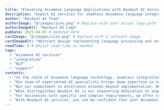 ```yaml
---
title: "Elevating Assamese Language Applications with Navdyut AI Services"
description: "Expert AI services for seamless Assamese language integration"
author: "Navdyut AI Team"
authorImage: "@/images/icon.png" # Replace with your actual logo path
authorImageAlt: "Navdyut AI Logo"
pubDate: 2025-04-07 # Updated date
cardImage: "@/images/icon.png" # Replace with a relevant image
cardImageAlt: "Abstract design representing language processing and services"
readTime: 6 # Adjust read time as needed
tags:
  - "Assamese AI services"
  - "integration"
  - "NLP"
  - "support"
contents:
  - "In the realm of Assamese language technology, seamless integration and expert support are crucial for achieving optimal results. At Navdyut AI, we offer a comprehensive suite of AI services designed to elevate your applications and ensure lasting success."
  - "Our team of experienced AI specialists brings deep expertise in natural language processing and Assamese linguistics to every project. From initial consultation to full-scale implementation, we provide the precision and guidance needed to integrate Navdyut AI effectively into your existing systems."
  - "But our commitment to excellence extends beyond implementation. We also offer dedicated integration services to ensure a smooth and efficient incorporation of Navdyut AI into your workflows. We handle the technical complexities, allowing you to focus on leveraging the power of Assamese AI."
  - "What distinguishes Navdyut AI is our unwavering dedication to ongoing support and maintenance. We understand that the AI landscape is constantly evolving, and we are committed to providing long-term assistance to keep your Assamese language solutions performing at their best, ensuring peace of mind for the future."
  - "For businesses with specific and complex requirements, we offer custom AI solution development tailored to your unique challenges. By thoroughly understanding your needs, we engineer bespoke strategies aimed at maximizing the impact and efficiency of Assamese language AI within your organization."
  - "With Navdyut AI services, you can be confident that your Assamese language applications are in expert hands. Experience the difference today and discover why Navdyut AI is the trusted partner for your regional language AI needs."
---
```


